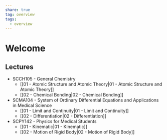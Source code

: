 ```yaml
---
share: true
tag: overview
tags:
  - overview
---
```



# Welcome

## Lectures

- SCCH105 - General Chemistry
	- [[01 - Atomic Structure and Atomic Theory|01 - Atomic Structure and Atomic Theory]]
	- [[02 - Chemical Bonding|02 - Chemical Bonding]]
- SCMA104 - System of Ordinary Differential Equations and Applications in Medical Science
	- [[01 - Limit and Continuity|01 - Limit and Continuity]]
	- [[02 - Differentiation|02 - Differentiation]]
- SCPY142 - Physics for Medical Students
	- [[01 - Kinematic|01 - Kinematic]]
	- [[02 - Motion of Rigid Body|02 - Motion of Rigid Body]]
